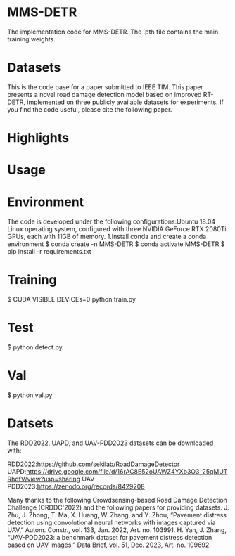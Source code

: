 # MMS-DETR
The implementation code for MMS-DETR. The .pth file contains the main training weights.

# Datasets
This is the code base for a paper submitted to IEEE TIM. This paper presents a novel road damage detection model based on improved RT-DETR, implemented on three publicly available datasets for experiments. 
If you find the code useful, please cite the following paper.

# Highlights



#  Usage
# Environment 
The code is developed under the following configurations:Ubuntu 18.04 Linux operating system, configured with three NVIDIA GeForce RTX 2080Ti GPUs, each with 11GB of memory.
1.Install conda and create a conda environment
  $ conda create -n MMS-DETR
  $ conda activate MMS-DETR
  $ pip install -r requirements.txt
# Training
  $ CUDA VISIBLE DEVICEs=0 python train.py
# Test
  $ python detect.py
# Val
  $ python val.py
# Datsets
The RDD2022, UAPD, and UAV-PDD2023 datasets can be downloaded with:

RDD2022:https://github.com/sekilab/RoadDamageDetector
UAPD:https://drive.google.com/file/d/16rAC8E52oUAWZ4YXb3O3_25qMUTRhdfV/view?usp=sharing
UAV-PDD2023:https://zenodo.org/records/8429208

Many thanks to the following Crowdsensing-based Road Damage Detection Challenge (CRDDC'2022) and the following papers for providing datasets.
J. Zhu, J. Zhong, T. Ma, X. Huang, W. Zhang, and Y. Zhou, “Pavement distress detection using convolutional neural networks with images captured via UAV,” Autom. Constr., vol. 133, Jan. 2022, Art. no. 103991.
H. Yan, J. Zhang, “UAV-PDD2023: a benchmark dataset for pavement distress detection based on UAV images,” Data Brief, vol. 51, Dec. 2023, Art. no. 109692.
